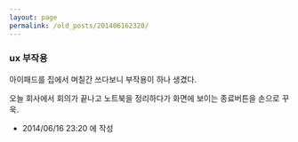```yaml
---
layout: page
permalink: /old_posts/201406162320/
---
```


### ux 부작용

아이패드를 집에서 며칠간 쓰다보니 부작용이 하나 생겼다.

오늘 회사에서 회의가 끝나고 노트북을 정리하다가 화면에 보이는 종료버튼을 손으로 꾸욱.




- 2014/06/16 23:20 에 작성